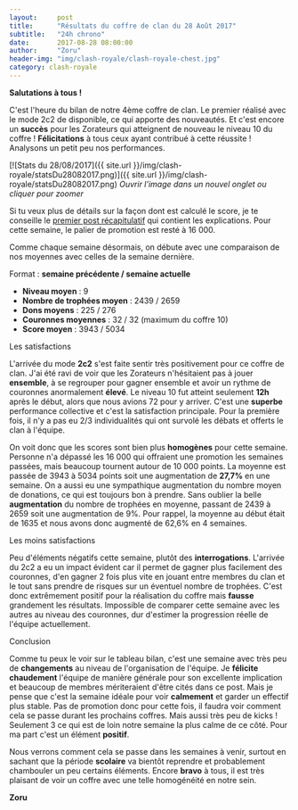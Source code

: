 ```yaml
---
layout:     post
title:      "Résultats du coffre de clan du 28 Août 2017"
subtitle:   "24h chrono"
date:       2017-08-28 08:00:00
author:     "Zoru"
header-img: "img/clash-royale/clash-royale-chest.jpg"
category: clash-royale
---
```


<p><b>Salutations à tous !</b></p>

<p>C'est l'heure du bilan de notre 4ème coffre de clan. Le premier réalisé avec le mode 2c2 de disponible, ce qui apporte des nouveautés. Et c'est encore un <b>succès</b> pour les Zorateurs qui atteignent de nouveau le niveau 10 du coffre ! <b>Félicitations</b> à tous ceux ayant contribué à cette réussite ! Analysons un petit peu nos performances.</p>

[![Stats du 28/08/2017]({{ site.url }}/img/clash-royale/statsDu28082017.png)]({{ site.url }}/img/clash-royale/statsDu28082017.png)
<i>Ouvrir l'image dans un nouvel onglet ou cliquer pour zoomer</i>

<p>Si tu veux plus de détails sur la façon dont est calculé le score, je te conseille le <a href="{{ "/clash-royale/2017/08/07/chestresults/" | prepend: site.baseurl }}" target="_blank">premier post récapitulatif</a> qui contient les explications. Pour cette semaine, le palier de promotion est resté à 16 000.</p>

<p>Comme chaque semaine désormais, on débute avec une comparaison de nos moyennes avec celles de la semaine dernière.</p>

<p>Format : <b>semaine précédente / semaine actuelle</b></p>
<ul>
	<li><b>Niveau moyen</b> : 9 </li>
	<li><b>Nombre de trophées moyen</b> : 2439 / 2659</li>
	<li><b>Dons moyens</b> : 225 / 276</li>
	<li><b>Couronnes moyennes</b> : 32 / 32 (maximum du coffre 10)</li>
	<li><b>Score moyen</b> : 3943 / 5034 </li>
</ul>

<p><span class="post-title">Les satisfactions</span></p>

<p>L'arrivée du mode <b>2c2</b> s'est faite sentir très positivement pour ce coffre de clan. J'ai été ravi de voir que les Zorateurs n'hésitaient pas à jouer <b>ensemble</b>, à se regrouper pour gagner ensemble et avoir un rythme de couronnes anormalement <b>élevé</b>. Le niveau 10 fut atteint seulement <b>12h</b> après le début, alors que nous avions 72 pour y arriver. C'est une <b>superbe</b> performance collective et c'est la satisfaction principale. Pour la première fois, il n'y a pas eu 2/3 individualités qui ont survolé les débats et offerts le clan à l'équipe.</p>

<p>On voit donc que les scores sont bien plus <b>homogènes</b> pour cette semaine. Personne n'a dépassé les 16 000 qui offraient une promotion les semaines passées, mais beaucoup tournent autour de 10 000 points. La moyenne est passée de 3943 à 5034 points soit une augmentation de <b>27,7%</b> en une semaine. On a aussi eu une sympathique augmentation du nombre moyen de donations, ce qui est toujours bon à prendre. Sans oublier la belle <b>augmentation</b> du nombre de trophées en moyenne, passant de 2439 à 2659 soit une augmentation de 9%. Pour rappel, la moyenne au début était de 1635 et nous avons donc augmenté de 62,6% en 4 semaines.</p>

<p><span class="post-title">Les moins satisfactions</span></p>

<p>Peu d'éléments négatifs cette semaine, plutôt des <b>interrogations</b>. L'arrivée du 2c2 a eu un impact évident car il permet de gagner plus facilement des couronnes, d'en gagner 2 fois plus vite en jouant entre membres du clan et le tout sans prendre de risques sur un éventuel nombre de trophées. C'est donc extrêmement positif pour la réalisation du coffre mais <b>fausse</b> grandement les résultats. Impossible de comparer cette semaine avec les autres au niveau des couronnes, dur d'estimer la progression réelle de l'équipe actuellement.</p>

<p><span class="post-title">Conclusion</span></p>

<p>Comme tu peux le voir sur le tableau bilan, c'est une semaine avec très peu de <b>changements</b> au niveau de l'organisation de l'équipe. Je <b>félicite chaudement</b> l'équipe de manière générale pour son excellente implication et beaucoup de membres mériteraient d'être cités dans ce post. Mais je pense que c'est la semaine idéale pour voir <b>calmement</b> et garder un effectif plus stable. Pas de promotion donc pour cette fois, il faudra voir comment cela se passe durant les prochains coffres. Mais aussi très peu de kicks ! Seulement 3 ce qui est de loin notre semaine la plus calme de ce côté. Pour ma part c'est un élément <b>positif</b>.</p>

<p>Nous verrons comment cela se passe dans les semaines à venir, surtout en sachant que la période <b>scolaire</b> va bientôt reprendre et probablement chambouler un peu certains éléments. Encore <b>bravo</b> à tous, il est très plaisant de voir un coffre avec une telle homogénéité en notre sein.</p>

<p><b>Zoru</b></p>